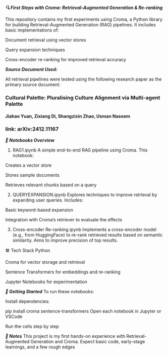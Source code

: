 ***🔍 First Steps with Croma: Retrieval-Augmented Generation & Re-ranking***

This repository contains my first experiments using Croma, a Python library for building Retrieval-Augmented Generation (RAG) pipelines. It includes basic implementations of:

Document retrieval using vector stores

Query expansion techniques

Cross-encoder re-ranking for improved retrieval accuracy

***Source Document Used:***

All retrieval pipelines were tested using the following research paper as the primary source document:

### Cultural Palette: Pluralising Culture Alignment via Multi-agent Palette
#### Jiahao Yuan, Zixiang Di, Shangzixin Zhao, Usman Naseem
### link: arXiv:2412.11167


***📁 Notebooks Overview*** 
1. RAG1.ipynb
A simple end-to-end RAG pipeline using Croma. This notebook:

Creates a vector store

Stores sample documents

Retrieves relevant chunks based on a query

2. QUERYEXPANSION.ipynb
Explores techniques to improve retrieval by expanding user queries. Includes:

Basic keyword-based expansion

Integration with Croma’s retriever to evaluate the effects

3. Cross-encoder Re-ranking.ipynb
Implements a cross-encoder model (e.g., from HuggingFace) to re-rank retrieved results based on semantic similarity. Aims to improve precision of top results.

🛠️ Tech Stack
Python

Croma for vector storage and retrieval

Sentence Transformers for embeddings and re-ranking

Jupyter Notebooks for experimentation

***🚀 Getting Started***
To run these notebooks:

Install dependencies:


pip install croma sentence-transformers
Open each notebook in Jupyter or VSCode

Run the cells step by step

***🧠 Notes***
This project is my first hands-on experience with Retrieval-Augmented Generation and Croma. Expect basic code, early-stage learnings, and a few rough edges

